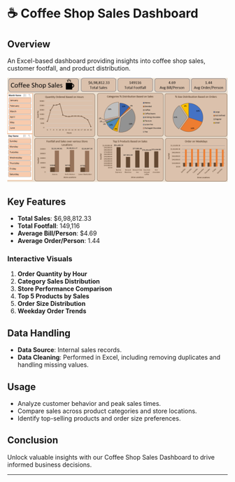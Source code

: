 # ☕ Coffee Shop Sales Dashboard

## Overview
An Excel-based dashboard providing insights into coffee shop sales, customer footfall, and product distribution.

![img alt](https://github.com/Mudit-Chandwani/Coffee-Shop-Sales/blob/88a53b95768331e528b1aa246608cdda4c4d15c0/Coffe%20sales%20dashboard%20in%20excel.png)

## Key Features
- **Total Sales**: $6,98,812.33
- **Total Footfall**: 149,116
- **Average Bill/Person**: $4.69
- **Average Order/Person**: 1.44

### Interactive Visuals
1. **Order Quantity by Hour**
2. **Category Sales Distribution**
3. **Store Performance Comparison**
4. **Top 5 Products by Sales**
5. **Order Size Distribution**
6. **Weekday Order Trends**

## Data Handling
- **Data Source**: Internal sales records.
- **Data Cleaning**: Performed in Excel, including removing duplicates and handling missing values.

## Usage
- Analyze customer behavior and peak sales times.
- Compare sales across product categories and store locations.
- Identify top-selling products and order size preferences.

## Conclusion
Unlock valuable insights with our Coffee Shop Sales Dashboard to drive informed business decisions.

---
